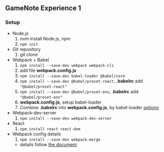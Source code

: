 ## GameNote Experience 1

### Setup
  * Node.js
    1. nvm install Node.js, npm
    1. `npm init` 
  * Git repository
    1. git clone
  * Webpack + Babel
    1. `npm install --save-dev webpack webpack-cli`
    1. add file **webpack.config.js**
    1. `npm install --save-dev babel-loader @babel/core`
    1. `npm install --save-dev @babel/preset-react`, **.babelrc** add `"@babel/preset-react"`
    1. `npm install --save-dev @babel/preset-env`, **.babelrc** add `"@babel/preset-env"`
    1. **webpack.config.js**, setup babel-loader
    1. Combine **.babelrc** into **webpack.config.js**, by babel-loader [options](https://webpack.js.org/loaders/babel-loader/)
  * Webpack-dev-server
    1. `npm install --save-dev webpack-dev-server`
  * React
    1. `npm install react react-dom`
  * Webpack config details
    1. `npm install --save-dev webpack-merge`
    * details follow [the document](https://webpack.js.org/guides/production/#setup)
    